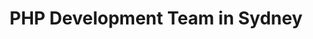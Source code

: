 ---
title: PHP Development Team in Sydney
permalink: /landings/php-developer-sydney
technology: PHP
location: Sydney
---